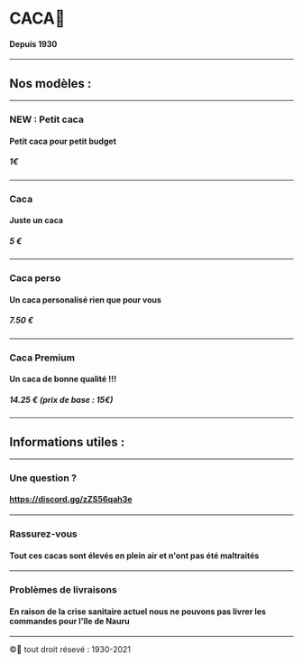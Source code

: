 # CACA💩
#### Depuis 1930
-----------------------------------------------
## Nos modèles :
-----------------------------------------------
### NEW : Petit caca
#### Petit caca pour petit budget
##### 1€
-----------------------------------------------
### Caca
#### Juste un caca
##### 5 €
-----------------------------------------------
### Caca perso
#### Un caca personalisé rien que pour vous
##### 7.50 €
-----------------------------------------------
### Caca Premium
#### Un caca de bonne qualité !!!
##### 14.25 € (prix de base : 15€)
-----------------------------------------------
## Informations utiles :
-----------------------------------------------
### Une question ?
#### https://discord.gg/zZS56qah3e
-----------------------------------------------
### Rassurez-vous
#### Tout ces cacas sont élevés en plein air et n'ont pas été maltraités
-----------------------------------------------
### Problèmes de livraisons
#### En raison de la crise sanitaire actuel nous ne pouvons pas livrer les commandes pour l'île de Nauru
-----------------------------------------------

©💩 tout droit résevé : 1930-2021
